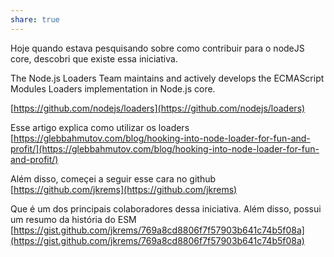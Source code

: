 ```yaml
---
share: true
---
```


Hoje quando estava pesquisando sobre como contribuir para o nodeJS core, descobri que existe essa iniciativa.

The Node.js Loaders Team maintains and actively develops the ECMAScript Modules Loaders implementation in Node.js core.

[https://github.com/nodejs/loaders](https://github.com/nodejs/loaders)

Esse artigo explica como utilizar os loaders [https://glebbahmutov.com/blog/hooking-into-node-loader-for-fun-and-profit/](https://glebbahmutov.com/blog/hooking-into-node-loader-for-fun-and-profit/)

Além disso, começei a seguir esse cara no github [https://github.com/jkrems](https://github.com/jkrems)

Que é um dos principais colaboradores dessa iniciativa. Além disso, possui um resumo da história do ESM [https://gist.github.com/jkrems/769a8cd8806f7f57903b641c74b5f08a](https://gist.github.com/jkrems/769a8cd8806f7f57903b641c74b5f08a)